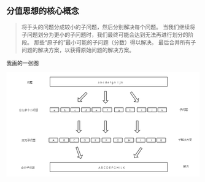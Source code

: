 ## 分值思想的核心概念

> 将手头的问题分成较小的子问题，然后分别解决每个问题。
当我们继续将子问题划分为更小的子问题时，我们最终可能会达到无法再进行划分的阶段。
那些“原子的”最小可能的子问题（分数）得以解决。
最后合并所有子问题的解决方案，以获得原始问题的解决方案。

我画的一张图

![](img/分而治之.png)


